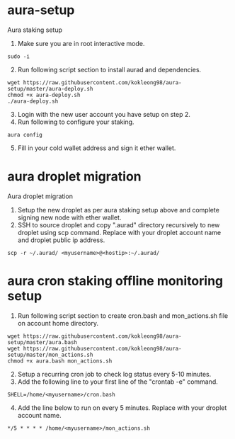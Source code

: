 # aura-setup
Aura staking setup

1. Make sure you are in root interactive mode.
```
sudo -i
```
2. Run following script section to install aurad and dependencies. 
```shell
wget https://raw.githubusercontent.com/kokleong98/aura-setup/master/aura-deploy.sh 
chmod +x aura-deploy.sh
./aura-deploy.sh
```
3. Login with the new user account you have setup on step 2.
4. Run following to configure your staking.
```
aura config
```
5. Fill in your cold wallet address and sign it ether wallet.

# aura droplet migration
Aura droplet migration

1. Setup the new droplet as per aura staking setup above and complete signing new node with ether wallet.
2. SSH to source droplet and copy ".aurad" directory recursively to new droplet using scp command. Replace <myusername> with your droplet account name and <hostip> droplet public ip address.
```
scp -r ~/.aurad/ <myusername>@<hostip>:~/.aurad/
```

# aura cron staking offline monitoring setup
1. Run following script section to create cron.bash and mon_actions.sh file on account home directory.
```
wget https://raw.githubusercontent.com/kokleong98/aura-setup/master/aura.bash
wget https://raw.githubusercontent.com/kokleong98/aura-setup/master/mon_actions.sh
chmod +x aura.bash mon_actions.sh
```
2. Setup a recurring cron job to check log status every 5-10 minutes. 
3. Add the following line to your first line of the "crontab -e" command.
```
SHELL=/home/<myusername>/cron.bash
```
4. Add the line below to run on every 5 minutes. Replace <myusername> with your droplet account name.
```
*/5 * * * * /home/<myusername>/mon_actions.sh
```
